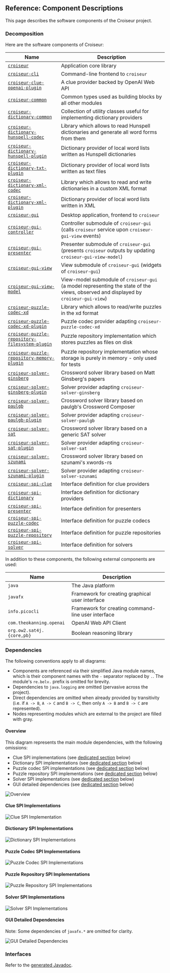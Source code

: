 <!--
SPDX-FileCopyrightText: 2023 Antoine Belvire
SPDX-License-Identifier: GPL-3.0-or-later
-->

## Reference: Component Descriptions

This page describes the software components of the Croiseur project.

### Decomposition

Here are the software components of Croiseur:

| Name                                               | Description                                                                                                                         |
|----------------------------------------------------|-------------------------------------------------------------------------------------------------------------------------------------|
| [`croiseur`][]                                     | Application core library                                                                                                            |
| [`croiseur-cli`][]                                 | Command-line frontend to `croiseur`                                                                                                 |
| [`croiseur-clue-openai-plugin`][]                  | A clue provider backed by OpenAI Web API                                                                                            |                                                                                               |
| [`croiseur-common`][]                              | Common types used as building blocks by all other modules                                                                           |
| [`croiseur-dictionary-common`][]                   | Collection of utility classes useful for implementing dictionary providers                                                          |
| [`croiseur-dictionary-hunspell-codec`][]           | Library which allows to read Hunspell dictionaries and generate all word forms from them                                            |
| [`croiseur-dictionary-hunspell-plugin`][]          | Dictionary provider of local word lists written as Hunspell dictionaries                                                            |
| [`croiseur-dictionary-txt-plugin`][]               | Dictionary provider of local word lists written as text files                                                                       | 
| [`croiseur-dictionary-xml-codec`][]                | Library which allows to read and write dictionaries in a custom XML format                                                          |                                                                               
| [`croiseur-dictionary-xml-plugin`][]               | Dictionary provider of local word lists written in XML                                                                              |
| [`croiseur-gui`][]                                 | Desktop application, frontend to `croiseur`                                                                                         |
| [`croiseur-gui-controller`][]                      | Controller submodule of `croiseur-gui` (calls `croiseur` service upon `croiseur-gui-view` events)                                   |
| [`croiseur-gui-presenter`][]                       | Presenter submodule of `croiseur-gui` (presents `croiseur` outputs by updating `croiseur-gui-view-model`)                           |
| [`croiseur-gui-view`][]                            | View submodule of `croiseur-gui` (widgets of `croiseur-gui`)                                                                        |
| [`croiseur-gui-view-model`][]                      | View-model submodule of `croiseur-gui` (a model representing the state of the views, observed and displayed by `croiseur-gui-view`) |
| [`croiseur-puzzle-codec-xd`][]                     | Library which allows to read/write puzzles in the xd format                                                                         |
| [`croiseur-puzzle-codec-xd-plugin`][]              | Puzzle codec provider adapting `croiseur-puzzle-codec-xd`                                                                           |
| [`croiseur-puzzle-repository-filesystem-plugin`][] | Puzzle repository implementation which stores puzzles as files on disk                                                              |
| [`croiseur-puzzle-repository-memory-plugin`][]     | Puzzle repository implementation whose storage is purely in memory - only used for tests                                            |                                           
| [`croiseur-solver-ginsberg`][]                     | Crossword solver library based on Matt Ginsberg's papers                                                                            |
| [`croiseur-solver-ginsberg-plugin`][]              | Solver provider adapting `croiseur-solver-ginsberg`                                                                                 |
| [`croiseur-solver-paulgb`][]                       | Crossword solver library based on paulgb's Crossword Composer                                                                       |
| [`croiseur-solver-paulgb-plugin`][]                | Solver provider adapting `croiseur-solver-paulgb`                                                                                   |
| [`croiseur-solver-sat`][]                          | Crossword solver library based on a generic SAT solver                                                                              |
| [`croiseur-solver-sat-plugin`][]                   | Solver provider adapting `croiseur-solver-sat`                                                                                      |
| [`croiseur-solver-szunami`][]                      | Crossword solver library based on szunami's xwords-rs                                                                               |
| [`croiseur-solver-szunami-plugin`][]               | Solver provider adapting `croiseur-solver-szunami`                                                                                  |
| [`croiseur-spi-clue`][]                            | Interface definition for clue providers                                                                                             |
| [`croiseur-spi-dictionary`][]                      | Interface definition for dictionary providers                                                                                       |
| [`croiseur-spi-presenter`][]                       | Interface definition for presenters                                                                                                 |
| [`croiseur-spi-puzzle-codec`][]                    | Interface definition for puzzle codecs                                                                                              |
| [`croiseur-spi-puzzle-repository`][]               | Interface definition for puzzle repositories                                                                                        |
| [`croiseur-spi-solver`][]                          | Interface definition for solvers                                                                                                    |

In addition to these components, the following external components are used:

| Name                      | Description                                        |
|---------------------------|----------------------------------------------------|
| `java`                    | The Java platform                                  |
| `javafx`                  | Framework for creating graphical user interface    |
| `info.picocli`            | Framework for creating command-line user interface |
| `com.theokanning.openai`  | OpenAI Web API Client                              |
| `org.ow2.sat4j.{core,pb}` | Boolean reasoning library                          | 

### Dependencies

<!-- Diagrams here were generated with jdeps then heavily modified by hand to keep the most
significant stuff. -->

The following conventions apply to all diagrams:

- Components are referenced via their simplified Java module names, which is their component names
  with the `-` separator replaced by `.`. The module's `re.belv.` prefix is omitted
  for brevity.
- Dependencies to `java.logging` are omitted (pervasive across the project).
- Direct dependencies are omitted when already provided by transitivity (i.e.
  if `A -> B`, `A -> C` and `B -> C`, then only `A -> B` and `B -> C` are represented).
- Nodes representing modules which are external to the project are filled with gray.

#### Overview

This diagram represents the main module dependencies, with the following omissions:

- Clue SPI implementations (see [dedicated section](#clue-spi-implementations) below)
- Dictionary SPI implementations (see [dedicated section](#dictionary-spi-implementations) below)
- Puzzle codec SPI implementations (see [dedicated section](#puzzle-codec-spi-implementations)
  below)
- Puzzle repository SPI implementations
  (see [dedicated section](#puzzle-repository-spi-implementations) below)
- Solver SPI implementations (see [dedicated section](#solver-spi-implementations) below)
- GUI detailed dependencies (see [dedicated section](#gui-detailed-dependencies) below)

![Overview](puml/components/image/output/overview.png)

#### Clue SPI Implementations

![Clue SPI Implementation](puml/components/image/output/clue-spi-implementations.png)

#### Dictionary SPI Implementations

![Dictionary SPI Implementations](puml/components/image/output/dictionary-spi-implementations.png)

#### Puzzle Codec SPI Implementations

![Puzzle Codec SPI Implementations](puml/components/image/output/puzzle-codec-spi-implementations.png)

#### Puzzle Repository SPI Implementations

![Puzzle Repository SPI Implementations](puml/components/image/output/puzzle-repository-spi-implementations.png)

#### Solver SPI Implementations

![Solver SPI Implementations](puml/components/image/output/solver-spi-implementations.png)

#### GUI Detailed Dependencies

Note: Some dependencies of `javafx.*` are omitted for clarity.

![GUI Detailed Dependencies](puml/components/image/output/gui-detailed-dependencies.png)

### Interfaces

Refer to the [generated Javadoc](https://super7ramp.gitlab.io/croiseur/).

<!-- Reference Links -->

[`croiseur`]: ../../croiseur

[`croiseur-cli`]: ../../croiseur-cli

[`croiseur-clue-openai-plugin`]: ../../croiseur-clue/croiseur-clue-openai-plugin

[`croiseur-common`]: ../../croiseur-common

[`croiseur-dictionary-common`]: ../../croiseur-dictionary/croiseur-dictionary-common

[`croiseur-dictionary-hunspell-codec`]: ../../croiseur-dictionary/croiseur-dictionary-hunspell-codec

[`croiseur-dictionary-hunspell-plugin`]: ../../croiseur-dictionary/croiseur-dictionary-hunspell-plugin

[`croiseur-dictionary-txt-plugin`]: ../../croiseur-dictionary/croiseur-dictionary-txt-plugin

[`croiseur-dictionary-xml-codec`]: ../../croiseur-dictionary/croiseur-dictionary-xml-codec

[`croiseur-dictionary-xml-plugin`]: ../../croiseur-dictionary/croiseur-dictionary-xml-plugin

[`croiseur-gui`]: ../../croiseur-gui/croiseur-gui

[`croiseur-gui-controller`]: ../../croiseur-gui/croiseur-gui-controller

[`croiseur-gui-presenter`]: ../../croiseur-gui/croiseur-gui-presenter

[`croiseur-gui-view`]: ../../croiseur-gui/croiseur-gui-view

[`croiseur-gui-view-model`]: ../../croiseur-gui/croiseur-gui-view-model

[`croiseur-puzzle-codec-xd`]: ../../croiseur-puzzle/croiseur-puzzle-codec-xd

[`croiseur-puzzle-codec-xd-plugin`]: ../../croiseur-puzzle/croiseur-puzzle-codec-xd-plugin

[`croiseur-puzzle-repository-filesystem-plugin`]: ../../croiseur-puzzle/croiseur-puzzle-repository-filesystem-plugin

[`croiseur-puzzle-repository-memory-plugin`]: ../../croiseur-puzzle/croiseur-puzzle-repository-memory-plugin

[`croiseur-solver-ginsberg`]: ../../croiseur-solver/croiseur-solver-ginsberg

[`croiseur-solver-ginsberg-plugin`]: ../../croiseur-solver/croiseur-solver-ginsberg-plugin

[`croiseur-solver-paulgb`]: ../../croiseur-solver/croiseur-solver-paulgb

[`croiseur-solver-paulgb-plugin`]: ../../croiseur-solver/croiseur-solver-paulgb-plugin

[`croiseur-solver-sat`]: ../../croiseur-solver/croiseur-solver-sat

[`croiseur-solver-sat-plugin`]: ../../croiseur-solver/croiseur-solver-sat-plugin

[`croiseur-solver-szunami`]: ../../croiseur-solver/croiseur-solver-szunami

[`croiseur-solver-szunami-plugin`]: ../../croiseur-solver/croiseur-solver-szunami-plugin

[`croiseur-spi-clue`]: ../../croiseur-spi/croiseur-spi-clue

[`croiseur-spi-dictionary`]: ../../croiseur-spi/croiseur-spi-dictionary

[`croiseur-spi-presenter`]: ../../croiseur-spi/croiseur-spi-presenter

[`croiseur-spi-puzzle-codec`]: ../../croiseur-spi/croiseur-spi-puzzle-codec

[`croiseur-spi-puzzle-repository`]: ../../croiseur-spi/croiseur-spi-puzzle-repository

[`croiseur-spi-solver`]: ../../croiseur-spi/croiseur-spi-solver